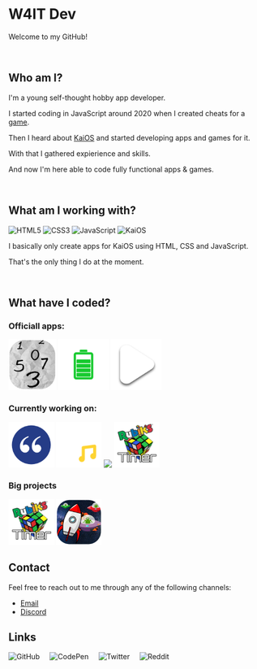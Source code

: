 # W4IT Dev


Welcome to my GitHub!

<br>

## Who am I?
I'm a young self-thought hobby app developer.

I started coding in JavaScript around 2020 when I created cheats for a [game](https://moomooio.fandom.com/wiki/MooMoo.io_Wiki).

Then I heard about [KaiOS](https://www.kaiostech.com/) and started developing apps and games for it.

With that I gathered expierience and skills.

And now I'm here able to code fully functional apps & games.

<br>

## What am I working with?
![HTML5](https://img.shields.io/badge/HTML5-E34F26?logo=html5&logoColor=white&style=for-the-badge)
![CSS3](https://img.shields.io/badge/css3-1572B6?logo=html5&logoColor=white&style=for-the-badge)
![JavaScript](https://img.shields.io/badge/Javascript-F7DF1E?logo=javascript&logoColor=white&style=for-the-badge)
![KaiOS](https://img.shields.io/badge/KaiOS-6F02B5?logo=kaios&style=for-the-badge)

I basically only create apps for KaiOS using HTML, CSS and JavaScript.

That's the only thing I do at the moment.

<br>

## What have I coded?
### Officiall apps:
[<img style="height: 100px;" src="https://github.com/W4IT-Dev/Falling-Numbers/blob/master/img/icons/icon.png">](https://www.github.com/W4IT-Dev/falling-numbers)
[<img style="height: 100px;" src="https://github.com/W4IT-Dev/Battery-Manager/blob/main/assets/image/icon.png">](https://www.github.com/W4IT-Dev/battery-manager)
[<img style="height: 100px;" src="https://github.com/W4IT-Dev/bored/blob/main/icon_112.png">](https://github.com/W4IT-Dev/Bored)

### Currently working on:
[<img style="height: 90px;" src="https://github.com/W4IT-Dev/Quotle/blob/main/icon.png">](https://github.com/W4IT-Dev/Quotle)
[<img style="height: 90px;" src="https://github.com/W4IT-Dev/Get-Your-Lyrics/blob/main/icon.png">](https://github.com/W4IT-Dev/Get-Your-Lyrics)
[<img style="height: 90px;" src="https://github.com/W4IT-Dev/W4IT-Dev/assets/110252354/44092a6c-1a27-43f7-9004-8b684c4b9ec4">](https://github.com/W4IT-Dev/Stay-hydrated/)
[<img style="height: 90px;" src="https://github.com/W4IT-Dev/Rubiks-Cube-Timer/blob/main/img/icon.png">](https://github.com/W4IT-Dev/Rubiks-Cube-Timer)

### Big projects
[<img style="height: 90px;" src="https://github.com/W4IT-Dev/Rubiks-Cube-Timer/blob/main/img/icon.png">](https://github.com/W4IT-Dev/Rubiks-Cube-Timer)
[<img style="height: 90px;" src="https://github.com/W4IT-Dev/Space-Shuttle/blob/main/img/icons/icon.png">](https://github.com/W4IT-Dev/space-shuttle)


## Contact
Feel free to reach out to me through any of the following channels:
* [Email](mailto:w4it.dev.business@gmail.com)
* [Discord](https://www.discord.com/users/1061357254126866495/)


## Links
![GitHub](https://img.shields.io/badge/GitHub-@W4IT--Dev-181717?logo=github&style=for-the-badge)‎ ‎ ‎ ‎ ‎ 
![CodePen](https://img.shields.io/badge/CodePen-@W4IT-000000?logo=codepen&style=for-the-badge)‎ ‎ ‎ ‎ ‎ 
![Twitter](https://img.shields.io/badge/Twitter-@W4IT--Dev-1D9BF0?logo=twitter&style=for-the-badge)‎ ‎ ‎ ‎ ‎ 
![Reddit](https://img.shields.io/badge/Reddit-@W4IT--Dev-FF4500?logo=reddit&style=for-the-badge)‎ ‎ ‎ ‎ ‎ 
